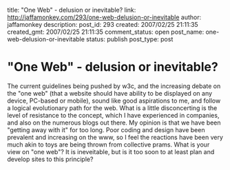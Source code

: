 title: "One Web" - delusion or inevitable?
link: http://jaffamonkey.com/293/one-web-delusion-or-inevitable
author: jaffamonkey
description: 
post_id: 293
created: 2007/02/25 21:11:35
created_gmt: 2007/02/25 21:11:35
comment_status: open
post_name: one-web-delusion-or-inevitable
status: publish
post_type: post

# "One Web" - delusion or inevitable?

The current guidelines being pushed by w3c, and the increasing debate on the "one web" (that a website should have ability to be displayed on any device, PC-based or mobile), sound like good aspirations to me, and follow a logical evolutionary path for the web. What is a little disconcerting is the level of resistance to the concept, which I have experienced in companies, and also on the numerous blogs out there. My opinion is that we have been "getting away with it" for too long. Poor coding and design have been prevalent and increasing on the www, so I feel the reactions have been very much akin to toys are being thrown from collective prams. What is your view on "one web"? It is ineveitable, but is it too soon to at least plan and develop sites to this principle?